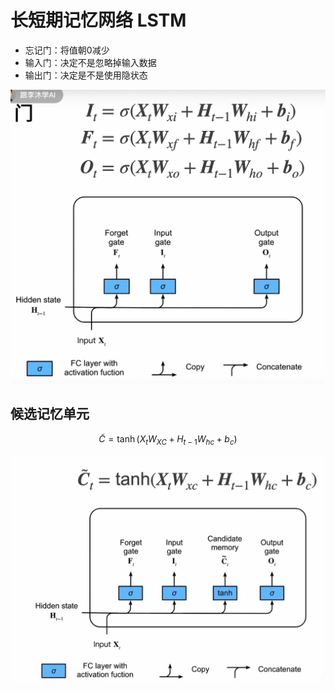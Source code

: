 # 长短期记忆网络 LSTM

- 忘记门：将值朝0减少
- 输入门：决定不是忽略掉输入数据
- 输出门：决定是不是使用隐状态

![图 2](assest/%E9%95%BF%E7%9F%AD%E6%9C%9F%E8%AE%B0%E5%BF%86%E7%BD%91%E7%BB%9C/IMG_20220913-231632939.png)  


## 候选记忆单元
$$
    \tilde{C} = \tanh(X_tW_{XC} + H_{t-1}W_{hc} + b_c)
$$

![图 3](assest/%E9%95%BF%E7%9F%AD%E6%9C%9F%E8%AE%B0%E5%BF%86%E7%BD%91%E7%BB%9C/IMG_20220913-232000381.png)  
